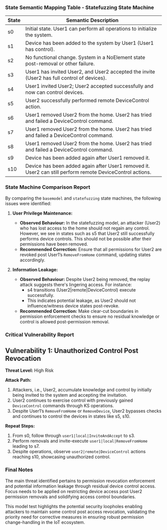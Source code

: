 ### State Semantic Mapping Table - Statefuzzing State Machine

State | Semantic Description
----- | --------------------
s0 | Initial state. User1 can perform all operations to initialize the system.
s1 | Device has been added to the system by User1 (User1 has control).
s2 | No functional change. System in a NoElement state post-removal or other failure.
s3 | User1 has invited User2, and User2 accepted the invite (User2 has full control of devices).
s4 | User1 invited User2; User2 accepted successfully and now can control devices.
s5 | User2 successfully performed remote DeviceControl action.
s6 | User1 removed User2 from the home. User2 has tried and failed a DeviceControl command.
s7 | User1 removed User2 from the home. User2 has tried and failed a DeviceControl command.
s8 | User1 removed User2 from the home. User2 has tried and failed a DeviceControl command.
s9 | Device has been added again after User1 removed it.
s10 | Device has been added again after User1 removed it. User2 can still perform remote DeviceControl actions.

### State Machine Comparison Report

By comparing the `basemodel` and `statefuzzing` state machines, the following issues were identified:

1. **User Privilege Maintenance:**
   - **Observed Behaviour:** In the statefuzzing model, an attacker (User2) who has lost access to the home should not regain any control. However, we see in states such as s5 that User2 still successfully performs device controls. This should not be possible after their permissions have been removed.
   - **Recommended Correction:** Ensure that all permissions for User2 are revoked post User1’s `RemoveFromHome` command, updating states accordingly.

2. **Information Leakage:**
   - **Observed Behaviour:** Despite User2 being removed, the replay attack suggests there's lingering access. For instance:
     - s4 transitions (User2|remote|DeviceControl) execute successfully.
     - This indicates potential leakage, as User2 should not influence/witness device states post-revoke.
   - **Recommended Correction:** Make clear-cut boundaries in permission enforcement checks to ensure no residual knowledge or control is allowed post-permission removal.

### Critical Vulnerability Report

## Vulnerability 1: Unauthorized Control Post Revocation
**Threat Level:** High Risk

**Attack Path:**
1. Attackers, i.e., User2, accumulate knowledge and control by initially being invited to the system and accepting the invitation.
2. User2 continues to exercise control with previously gained `DeviceControl` commands through KS operations.
3. Despite User1’s `RemoveFromHome` or `RemoveDevice`, User2 bypasses checks and continues to control the devices in states like s5, s10.

**Repeat Steps:**
1. From s0, follow through `user1|local|InviteAndAccept` to s3.
2. Perform removals and invite-execute `user1|local|RemoveFromHome` leading to s7.
3. Despite operations, observe `user2|remote|DeviceControl` actions reaching s10, showcasing unauthorized control.

### Final Notes
The main threat identified pertains to permission revocation enforcement and potential information leakage through residual device control access. Focus needs to be applied on restricting device access post User2 permission removals and solidifying access control boundaries.

This model test highlights the potential security loopholes enabling attackers to maintain some control post access revocation, validating the priority need for corrective measures in ensuring robust permission change-handling in the IoT ecosystem.
